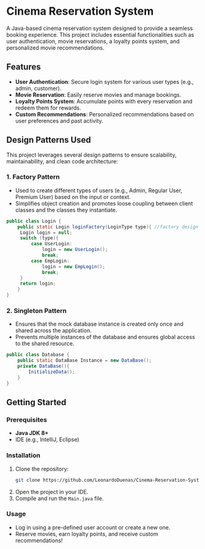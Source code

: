# Cinema Reservation System

A Java-based cinema reservation system designed to provide a seamless booking experience. This project includes essential functionalities such as user authentication, movie reservations, a loyalty points system, and personalized movie recommendations.

## Features
- **User Authentication**: Secure login system for various user types (e.g., admin, customer).
- **Movie Reservation**: Easily reserve movies and manage bookings.
- **Loyalty Points System**: Accumulate points with every reservation and redeem them for rewards.
- **Custom Recommendations**: Personalized recommendations based on user preferences and past activity.

## Design Patterns Used
This project leverages several design patterns to ensure scalability, maintainability, and clean code architecture:

### 1. **Factory Pattern**
   - Used to create different types of users (e.g., Admin, Regular User, Premium User) based on the input or context.
   - Simplifies object creation and promotes loose coupling between client classes and the classes they instantiate.

   ```java
   public class Login {
       public static Login loginFactory(LoginType type){ //factory design
        Login login = null;
        switch (type){
            case UserLogin:
                login = new UserLogin();
                break;
            case EmpLogin:
                login = new EmpLogin();
                break;
        }
        return login;
       }
   }
   ```

### 2. **Singleton Pattern**
   - Ensures that the mock database instance is created only once and shared across the application.
   - Prevents multiple instances of the database and ensures global access to the shared resource.

   ```java
   public class Database {
       public static DataBase Instance = new DataBase();
       private DataBase(){
           InitializeData();
       }
   }
   ```

## Getting Started

### Prerequisites
- **Java JDK 8+**
- IDE (e.g., IntelliJ, Eclipse)

### Installation
1. Clone the repository:
   ```bash
   git clone https://github.com/LeonardoDuenas/Cinema-Reservation-System.git
   ```
2. Open the project in your IDE.
3. Compile and run the `Main.java` file.

### Usage
- Log in using a pre-defined user account or create a new one.
- Reserve movies, earn loyalty points, and receive custom recommendations!

